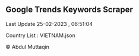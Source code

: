 

## Google Trends Keywords Scraper 
 
Last Update 25-02-2023 , 06:51:04

Country List :
VIETNAM.json



© Abdul Muttaqin 
